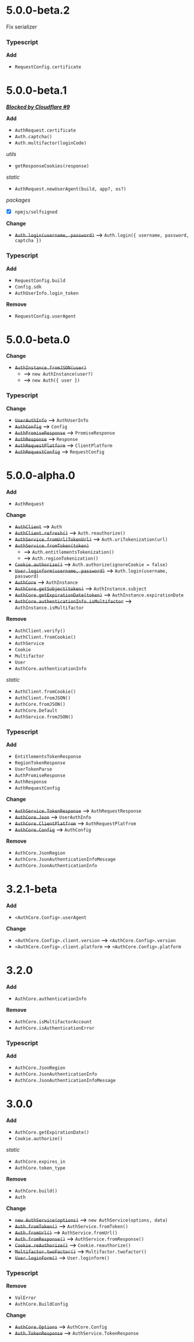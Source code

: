 # 5.0.0-beta.2

Fix serializer

### Typescript

**Add**

-   `RequestConfig.certificate`

# 5.0.0-beta.1

**_[Blocked by Cloudflare #9](https://github.com/valapi/node-valapi/issues/9)_**

**Add**

-   `AuthRequest.certificate`
-   `Auth.captcha()`
-   `Auth.multifactor(loginCode)`

_utils_

-   `getResponseCookies(response)`

_static_

-   `AuthRequest.newUserAgent(build, app?, os?)`

_packages_

-   [x] `npmjs/selfsigned`

**Change**

-   ~~`Auth.login(username, password)`~~ **-->** `Auth.login({ username, password, captcha })`

### Typescript

**Add**

-   `RequestConfig.build`
-   `Config.sdk`
-   `AuthUserInfo.login_token`

**Remove**

-   `RequestConfig.userAgent`

# 5.0.0-beta.0

**Change**

-   ~~`AuthInstance.fromJSON(user)`~~
    -   **-->** `new AuthInstance(user?)`
    -   **-->** `new Auth({ user })`

### Typescript

**Change**

-   ~~`UserAuthInfo`~~ **-->** `AuthUserInfo`
-   ~~`AuthConfig`~~ **-->** `Config`
-   ~~`AuthPromiseResponse`~~ **-->** `PromiseResponse`
-   ~~`AuthResponse`~~ **-->** `Response`
-   ~~`AuthRequestPlatform`~~ **-->** `ClientPlatform`
-   ~~`AuthRequestConfig`~~ **-->** `RequestConfig`

# 5.0.0-alpha.0

**Add**

-   `AuthRequest`

**Change**

-   ~~`AuthClient`~~ **-->** `Auth`
-   ~~`AuthClient.refresh()`~~ **-->** `Auth.reauthorize()`
-   ~~`AuthService.fromUrl(TokenUrl)`~~ **-->** `Auth.uriTokenization(url)`
-   ~~`AuthService.fromToken(token)`~~
    -   **-->** `Auth.entitlementsTokenization()`
    -   **-->** `Auth.regionTokenization()`
-   ~~`Cookie.authorize()`~~ **-->** `Auth.authorize(ignoreCookie = false)`
-   ~~`User.loginform(username, password)`~~ **-->** `Auth.login(username, password)`
-   ~~`AuthCore`~~ **-->** `AuthInstance`
-   ~~`AuthCore.getSubject(token)`~~ **-->** `AuthInstance.subject`
-   ~~`AuthCore.getExpirationDate(token)`~~ **-->** `AuthInstance.expirationDate`
-   ~~`AuthCore.authenticationInfo.isMultifactor`~~ **-->** `AuthInstance.isMultifactor`

**Remove**

-   `AuthClient.verify()`
-   `AuthClient.fromCookie()`
-   `AuthService`
-   `Cookie`
-   `Multifactor`
-   `User`
-   `AuthCore.authenticationInfo`

_static_

-   `AuthClient.fromCookie()`
-   `AuthClient.fromJSON()`
-   `AuthCore.fromJSON()`
-   `AuthCore.Default`
-   `AuthService.fromJSON()`

### Typescript

**Add**

-   `EntitlementsTokenResponse`
-   `RegionTokenResponse`
-   `UserTokenParse`
-   `AuthPromiseResponse`
-   `AuthResponse`
-   `AuthRequestConfig`

**Change**

-   ~~`AuthService.TokenResponse`~~ **-->** `AuthRequestResponse`
-   ~~`AuthCore.Json`~~ **-->** `UserAuthInfo`
-   ~~`AuthCore.ClientPlatfrom`~~ **-->** `AuthRequestPlatfrom`
-   ~~`AuthCore.Config`~~ **-->** `AuthConfig`

**Remove**

-   `AuthCore.JsonRegion`
-   `AuthCore.JsonAuthenticationInfoMessage`
-   `AuthCore.JsonAuthenticationInfo`

# 3.2.1-beta

**Add**

-   `<AuthCore.Config>.userAgent`

**Change**

-   `<AuthCore.Config>.client.version` **-->** `<AuthCore.Config>.version`
-   `<AuthCore.Config>.client.platform` **-->** `<AuthCore.Config>.platform`

# 3.2.0

**Add**

-   `AuthCore.authenticationInfo`

**Remove**

-   `AuthCore.isMultifactorAccount`
-   `AuthCore.isAuthenticationError`

### Typescript

**Add**

-   `AuthCore.JsonRegion`
-   `AuthCore.JsonAuthenticationInfo`
-   `AuthCore.JsonAuthenticationInfoMessage`

# 3.0.0

**Add**

-   `AuthCore.getExpirationDate()`
-   `Cookie.authorize()`

_static_

-   `AuthCore.expires_in`
-   `AuthCore.token_type`

**Remove**

-   `AuthCore.build()`
-   `Auth`

**Change**

-   ~~`new AuthService(options)`~~ **-->** `new AuthService(options, data)`
-   ~~`Auth.fromToken()`~~ **-->** `AuthService.fromToken()`
-   ~~`Auth.fromUrl()`~~ **-->** `AuthService.fromUrl()`
-   ~~`Auth.fromResponse()`~~ **-->** `AuthService.fromResponse()`
-   ~~`Cookie.reAuthorize()`~~ **-->** `Cookie.reauthorize()`
-   ~~`Multifactor.twoFactor()`~~ **-->** `Multifactor.twofactor()`
-   ~~`User.loginForm()`~~ **-->** `User.loginform()`

### Typescript

**Remove**

-   `ValError`
-   `AuthCore.BuildConfig`

**Change**

-   ~~`AuthCore.Options`~~ **-->** `AuthCore.Config`
-   ~~`Auth.TokenResponse`~~ **-->** `AuthService.TokenResponse`
